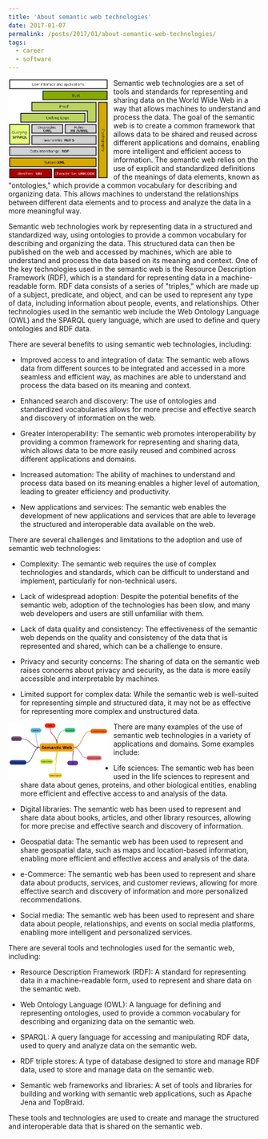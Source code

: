 ```yaml
---
title: 'About semantic web technologies'
date: 2017-01-07
permalink: /posts/2017/01/about-semantic-web-technologies/
tags:
  - career
  - software
---
```


<img width="200" alt="semantic web" src="/images/posts/about-semantic-web-technologies.png" style="float: left; margin-right: 10px;" /> Semantic web technologies are a set of tools and standards for representing and sharing data on the World Wide Web in a way that allows machines to understand and process the data. The goal of the semantic web is to create a common framework that allows data to be shared and reused across different applications and domains, enabling more intelligent and efficient access to information. The semantic web relies on the use of explicit and standardized definitions of the meanings of data elements, known as "ontologies," which provide a common vocabulary for describing and organizing data. This allows machines to understand the relationships between different data elements and to process and analyze the data in a more meaningful way.

Semantic web technologies work by representing data in a structured and standardized way, using ontologies to provide a common vocabulary for describing and organizing the data. This structured data can then be published on the web and accessed by machines, which are able to understand and process the data based on its meaning and context. One of the key technologies used in the semantic web is the Resource Description Framework (RDF), which is a standard for representing data in a machine-readable form. RDF data consists of a series of "triples," which are made up of a subject, predicate, and object, and can be used to represent any type of data, including information about people, events, and relationships. Other technologies used in the semantic web include the Web Ontology Language (OWL) and the SPARQL query language, which are used to define and query ontologies and RDF data.

There are several benefits to using semantic web technologies, including:

* Improved access to and integration of data: The semantic web allows data from different sources to be integrated and accessed in a more seamless and efficient way, as machines are able to understand and process the data based on its meaning and context.

* Enhanced search and discovery: The use of ontologies and standardized vocabularies allows for more precise and effective search and discovery of information on the web.

* Greater interoperability: The semantic web promotes interoperability by providing a common framework for representing and sharing data, which allows data to be more easily reused and combined across different applications and domains.

* Increased automation: The ability of machines to understand and process data based on its meaning enables a higher level of automation, leading to greater efficiency and productivity.

* New applications and services: The semantic web enables the development of new applications and services that are able to leverage the structured and interoperable data available on the web.

There are several challenges and limitations to the adoption and use of semantic web technologies:

* Complexity: The semantic web requires the use of complex technologies and standards, which can be difficult to understand and implement, particularly for non-technical users.

* Lack of widespread adoption: Despite the potential benefits of the semantic web, adoption of the technologies has been slow, and many web developers and users are still unfamiliar with them.

* Lack of data quality and consistency: The effectiveness of the semantic web depends on the quality and consistency of the data that is represented and shared, which can be a challenge to ensure.

* Privacy and security concerns: The sharing of data on the semantic web raises concerns about privacy and security, as the data is more easily accessible and interpretable by machines.

* Limited support for complex data: While the semantic web is well-suited for representing simple and structured data, it may not be as effective for representing more complex and unstructured data.

<img width="200" alt="semantic web" src="/images/posts/about-semantic-web-technologies-2.png" style="float: left; margin-right: 10px;" /> There are many examples of the use of semantic web technologies in a variety of applications and domains. Some examples include:

* Life sciences: The semantic web has been used in the life sciences to represent and share data about genes, proteins, and other biological entities, enabling more efficient and effective access to and analysis of the data.

* Digital libraries: The semantic web has been used to represent and share data about books, articles, and other library resources, allowing for more precise and effective search and discovery of information.

* Geospatial data: The semantic web has been used to represent and share geospatial data, such as maps and location-based information, enabling more efficient and effective access and analysis of the data.

* e-Commerce: The semantic web has been used to represent and share data about products, services, and customer reviews, allowing for more effective search and discovery of information and more personalized recommendations.

* Social media: The semantic web has been used to represent and share data about people, relationships, and events on social media platforms, enabling more intelligent and personalized services.

There are several tools and technologies used for the semantic web, including:

* Resource Description Framework (RDF): A standard for representing data in a machine-readable form, used to represent and share data on the semantic web.

* Web Ontology Language (OWL): A language for defining and representing ontologies, used to provide a common vocabulary for describing and organizing data on the semantic web.

* SPARQL: A query language for accessing and manipulating RDF data, used to query and analyze data on the semantic web.

* RDF triple stores: A type of database designed to store and manage RDF data, used to store and manage data on the semantic web.

* Semantic web frameworks and libraries: A set of tools and libraries for building and working with semantic web applications, such as Apache Jena and TopBraid.

These tools and technologies are used to create and manage the structured and interoperable data that is shared on the semantic web.
